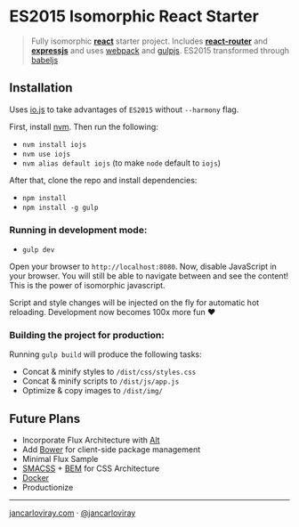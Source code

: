 # ES2015 Isomorphic React Starter

> Fully isomorphic **[react](https://facebook.github.io/react/)** starter project. Includes **[react-router](https://github.com/rackt/react-router)** and **[expressjs](http://expressjs.com/)** and uses [webpack](http://webpack.github.io/) and [gulpjs](http://gulpjs.com/). ES2015 transformed through [babeljs](https://babeljs.io/)

## Installation

Uses [io.js](https://iojs.org/) to take advantages of `ES2015` without `--harmony` flag.

First, install [nvm](https://github.com/creationix/nvm). Then run the following:

* `nvm install iojs`
* `nvm use iojs`
* `nvm alias default iojs` (to make `node` default to `iojs`)

After that, clone the repo and install dependencies:

* `npm install`
* `npm install -g gulp`

### Running in development mode:

* `gulp dev`

Open your browser to `http://localhost:8080`. Now, disable JavaScript in your browser. You will still be able to navigate between and see the content! This is the power of isomorphic javascript. 

Script and style changes will be injected on the fly for automatic hot reloading. Development now becomes 100x more fun ❤

### Building the project for production:

Running `gulp build` will produce the following tasks:

* Concat & minify styles to `/dist/css/styles.css`
* Concat & minify scripts to `/dist/js/app.js`
* Optimize & copy images to `/dist/img/`

## Future Plans

* Incorporate Flux Architecture with [Alt](https://github.com/goatslacker/alt)
* Add [Bower](http://bower.io/) for client-side package management
* Minimal Flux Sample
* [SMACSS](https://smacss.com/) + [BEM](https://en.bem.info/) for CSS Architecture
* [Docker](https://www.docker.com/)
* Productionize

---
[jancarloviray.com](www.jancarloviray.com) · [@jancarloviray](https://twitter.com/jancarloviray)